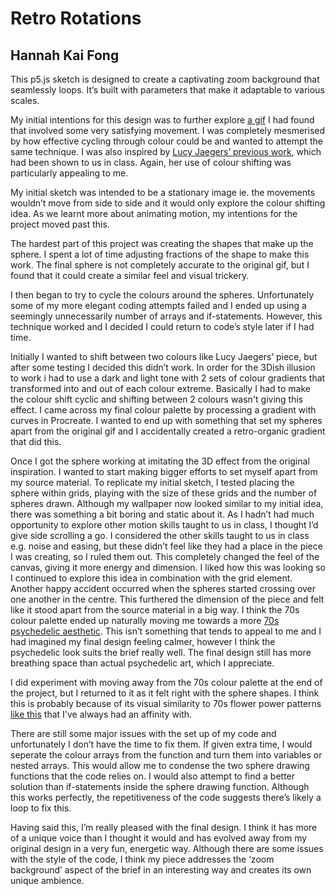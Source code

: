 # Retro Rotations
## Hannah Kai Fong

This p5.js sketch is designed to create a captivating zoom background that seamlessly loops. It’s built with parameters that make it adaptable to various scales.

My initial intentions for this design was to further explore [a gif](https://bestanimations.com/Balls&Buttons/amazing-3d-computer-ball-sphere-art-animated-gif-6.gif) I had found that involved some very satisfying movement. I was completely mesmerised by how effective cycling through colour could be and wanted to attempt the same technique. I was also inspired by [Lucy Jaegers’ previous work](https://nuku.wgtn.ac.nz/courses/19107/files/1868546?module_item_id=402239), which had been shown to us in class. Again, her use of colour shifting was particularly appealing to me.

My initial sketch was intended to be a stationary image ie. the movements wouldn’t move from side to side and it would only explore the colour shifting idea. As we learnt more about animating motion, my intentions for the project moved past this. 

The hardest part of this project was creating the shapes that make up the sphere. I spent a lot of time adjusting fractions of the shape to make this work. The final sphere is not completely accurate to the original gif, but I found that it could create a similar feel and visual trickery. 

I then began to try to cycle the colours around the spheres. Unfortunately some of my more elegant coding attempts failed and I ended up using a seemingly unnecessarily number of arrays and if-statements. However, this technique worked and I decided I could return to code’s style later if I had time. 

Initially I wanted to shift between two colours like Lucy Jaegers’ piece, but after some testing I decided this didn’t work. In order for the 3Dish illusion to work i had to use a dark and light tone with 2 sets of colour gradients that transformed into and out of each colour extreme. Basically I had to make the colour shift cyclic and shifting between 2 colours wasn't giving this effect. 
I came across my final colour palette by processing a gradient with curves in Procreate. I wanted to end up with something that set my spheres apart from the original gif and I accidentally created a retro-organic gradient that did this. 

Once I got the sphere working at imitating the 3D effect from the original inspiration. I wanted to start making bigger efforts to set myself apart from my source material. To replicate my initial sketch, I tested placing the sphere within grids, playing with the size of these grids and the number of spheres drawn. Although my wallpaper now looked similar to my initial idea, there was something a bit boring and static about it. 
As I hadn’t had much opportunity to explore other motion skills taught to us in class, I thought I’d give side scrolling a go. I considered the other skills taught to us in class e.g. noise and easing, but these didn’t feel like they had a place in the piece I was creating, so I ruled them out. This completely changed the feel of the canvas, giving it more energy and dimension. I liked how this was looking so I continued to explore this idea in combination with the grid element. Another happy accident occurred when the spheres started crossing over one another in the centre. This furthered the dimension of the piece and felt like it stood apart from the source material in a big way. 
I think the 70s colour palette ended up naturally moving me towards a more [70s psychedelic aesthetic](https://www.pinterest.com/vivianic/psychedelic/). This isn’t something that tends to appeal to me and I had imagined my final design feeling calmer, however I think the psychedelic look suits the brief really well. The final design still has more breathing space than actual psychedelic art, which I appreciate. 

I did experiment with moving away from the 70s colour palette at the end of the project, but I returned to it as it felt right with the sphere shapes. I think this is probably because of its visual similarity to 70s flower power patterns [like this](https://carmengonzalezartist.com/product/delicate-flower-power-20x20-acrylic-on-canvas-original/) that I've always had an affinity with.

There are still some major issues with the set up of my code and unfortunately I don’t have the time to fix them. If given extra time, I would seperate the colour arrays from the function and turn them into variables or nested arrays. This would allow me to condense the two sphere drawing functions that the code relies on. I would also attempt to find a better solution than if-statements inside the sphere drawing function. Although this works perfectly, the repetitiveness of the code suggests there’s likely a loop to fix this. 

Having said this, I’m really pleased with the final design. I think it has more of a unique voice than I thought it would and has evolved away from my original design in a very fun, energetic way. Although there are some issues with the style of the code, I think my piece addresses the ‘zoom background’ aspect of the brief in an interesting way and creates its own unique ambience.

